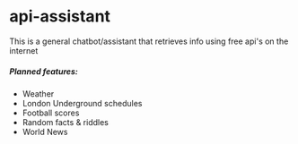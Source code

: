 # api-assistant
This is a general chatbot/assistant that retrieves info using free api's on the internet

##### Planned features:
* Weather
* London Underground schedules
* Football scores
* Random facts & riddles
* World News
 
